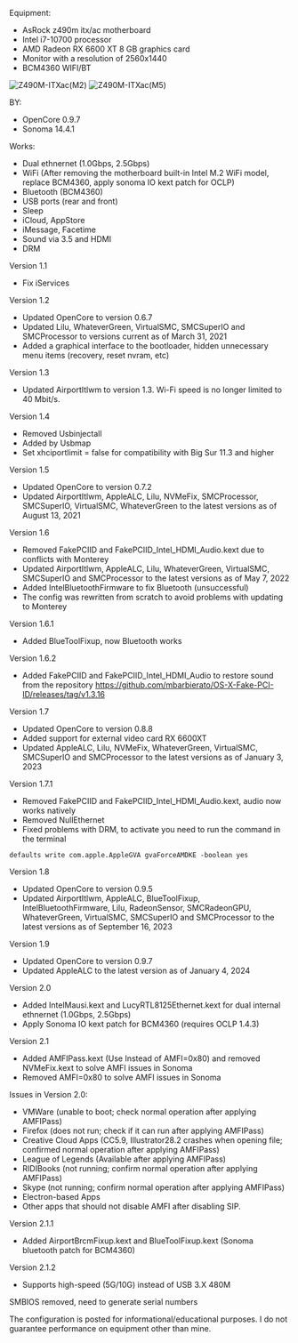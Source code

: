Equipment:
- AsRock z490m itx/ac motherboard
- Intel i7-10700 processor
- AMD Radeon RX 6600 XT 8 GB graphics card
- Monitor with a resolution of 2560x1440
- BCM4360 WIFI/BT

![Z490M-ITXac(M2)](https://github.com/user-attachments/assets/91b9f1be-19f0-423b-8239-16747c24ff63)
![Z490M-ITXac(M5)](https://github.com/user-attachments/assets/50742c18-6c9b-44af-8b6e-4e2ef633b406)

BY:
- OpenCore 0.9.7
- Sonoma 14.4.1

Works:
- Dual ethnernet (1.0Gbps, 2.5Gbps)
- WiFi (After removing the motherboard built-in Intel M.2 WiFi model, replace BCM4360, apply sonoma IO kext patch for OCLP)
- Bluetooth (BCM4360)
- USB ports (rear and front)
- Sleep
- iCloud, AppStore
- iMessage, Facetime
- Sound via 3.5 and HDMI
- DRM

Version 1.1
- Fix iServices

Version 1.2
- Updated OpenCore to version 0.6.7
- Updated Lilu, WhateverGreen, VirtualSMC, SMCSuperIO and SMCProcessor to versions current as of March 31, 2021
- Added a graphical interface to the bootloader, hidden unnecessary menu items (recovery, reset nvram, etc)

Version 1.3
- Updated AirportItlwm to version 1.3. Wi-Fi speed is no longer limited to 40 Mbit/s.

Version 1.4
- Removed Usbinjectall
- Added by Usbmap
- Set xhciportlimit = false for compatibility with Big Sur 11.3 and higher

Version 1.5
- Updated OpenCore to version 0.7.2
- Updated AirportItlwm, AppleALC, Lilu, NVMeFix, SMCProcessor, SMCSuperIO, VirtualSMC, WhateverGreen to the latest versions as of August 13, 2021

Version 1.6
- Removed FakePCIID and FakePCIID_Intel_HDMI_Audio.kext due to conflicts with Monterey
- Updated AirportItlwm, AppleALC, Lilu, WhateverGreen, VirtualSMC, SMCSuperIO and SMCProcessor to the latest versions as of May 7, 2022
- Added IntelBluetoothFirmware to fix Bluetooth (unsuccessful)
- The config was rewritten from scratch to avoid problems with updating to Monterey

Version 1.6.1
- Added BlueToolFixup, now Bluetooth works

Version 1.6.2
- Added FakePCIID and FakePCIID_Intel_HDMI_Audio to restore sound from the repository
https://github.com/mbarbierato/OS-X-Fake-PCI-ID/releases/tag/v1.3.16

Version 1.7
- Updated OpenCore to version 0.8.8
- Added support for external video card RX 6600XT
- Updated AppleALC, Lilu, NVMeFix, WhateverGreen, VirtualSMC, SMCSuperIO and SMCProcessor to the latest versions as of January 3, 2023

Version 1.7.1
- Removed FakePCIID and FakePCIID_Intel_HDMI_Audio.kext, audio now works natively
- Removed NullEthernet
- Fixed problems with DRM, to activate you need to run the command in the terminal

``defaults write com.apple.AppleGVA gvaForceAMDKE -boolean yes``

Version 1.8
- Updated OpenCore to version 0.9.5
- Updated AirportItlwm, AppleALC, BlueToolFixup, IntelBluetoothFirmware, Lilu, RadeonSensor, SMCRadeonGPU, WhateverGreen, VirtualSMC, SMCSuperIO and SMCProcessor to the latest versions as of September 16, 2023

Version 1.9
- Updated OpenCore to version 0.9.7
- Updated AppleALC to the latest version as of January 4, 2024

Version 2.0
- Added IntelMausi.kext and LucyRTL8125Ethernet.kext for dual internal ethnernet (1.0Gbps, 2.5Gbps)
- Apply Sonoma IO kext patch for BCM4360 (requires OCLP 1.4.3)

Version 2.1
- Added AMFIPass.kext (Use Instead of AMFI=0x80) and removed NVMeFix.kext to solve AMFI issues in Sonoma
- Removed AMFI=0x80 to solve AMFI issues in Sonoma

Issues in Version 2.0:
- VMWare (unable to boot; check normal operation after applying AMFIPass)
- Firefox (does not run; check if it can run after applying AMFIPass)
- Creative Cloud Apps (CC5.9, Illustrator28.2 crashes when opening file; confirmed normal operation after applying AMFIPass)
- League of Legends (Available after applying AMFIPass)
- RIDIBooks (not running; confirm normal operation after applying AMFIPass)
- Skype (not running; confirm normal operation after applying AMFIPass)
- Electron-based Apps
- Other apps that should not disable AMFI after disabling SIP.

Version 2.1.1
- Added AirportBrcmFixup.kext and BlueToolFixup.kext (Sonoma bluetooth patch for BCM4360)

Version 2.1.2
- Supports high-speed (5G/10G) instead of USB 3.X 480M

SMBIOS removed, need to generate serial numbers

The configuration is posted for informational/educational purposes. I do not guarantee performance on equipment other than mine.
